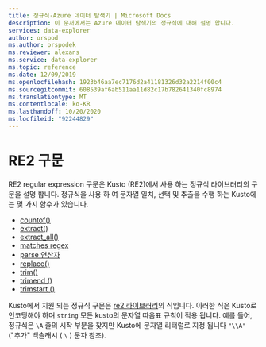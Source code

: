 ```yaml
---
title: 정규식-Azure 데이터 탐색기 | Microsoft Docs
description: 이 문서에서는 Azure 데이터 탐색기의 정규식에 대해 설명 합니다.
services: data-explorer
author: orspod
ms.author: orspodek
ms.reviewer: alexans
ms.service: data-explorer
ms.topic: reference
ms.date: 12/09/2019
ms.openlocfilehash: 1923b46aa7ec7176d2a41181326d32a2214f00c4
ms.sourcegitcommit: 608539af6ab511aa11d82c17b782641340fc8974
ms.translationtype: MT
ms.contentlocale: ko-KR
ms.lasthandoff: 10/20/2020
ms.locfileid: "92244829"
---
```

# <a name="re2-syntax"></a>RE2 구문

RE2 regular expression 구문은 Kusto (RE2)에서 사용 하는 정규식 라이브러리의 구문을 설명 합니다.
정규식을 사용 하 여 문자열 일치, 선택 및 추출을 수행 하는 Kusto에는 몇 가지 함수가 있습니다.

- [countof()](countoffunction.md)
- [extract()](extractfunction.md)
- [extract_all()](extractallfunction.md)
- [matches regex](datatypes-string-operators.md)
- [parse 연산자](parseoperator.md)
- [replace()](replacefunction.md)
- [trim()](trimfunction.md)
- [trimend ()](trimendfunction.md)
- [trimstart ()](trimstartfunction.md)

Kusto에서 지원 되는 정규식 구문은 [re2 라이브러리](https://github.com/google/re2/wiki/Syntax)의 식입니다. 이러한 식은 Kusto로 인코딩해야 하며 `string` 모든 kusto의 문자열 따옴표 규칙이 적용 됩니다. 예를 들어, 정규식은 `\A` 줄의 시작 부분을 찾지만 Kusto에 문자열 리터럴로 지정 됩니다 `"\\A"` ("추가" 백슬래시 ( `\` ) 문자 참조).
